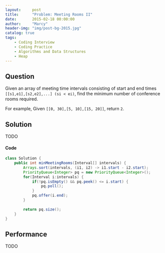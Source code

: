 ```yaml
---
layout:     post
title:      "Problem: Meeting Rooms II"
date:       2015-02-18 00:00:00
author:     "Marcy"
header-img: "img/post-bg-2015.jpg"
catalog: true
tags:
    - Coding Interview
    - Coding Practice
    - Algorithms and Data Structures
    - Heap
---
```


## Question

Given an array of meeting time intervals consisting of start and end times `[[s1,e1],[s2,e2],...] (si < ei)`, find the minimum number of conference rooms required.

For example,
Given `[[0, 30],[5, 10],[15, 20]]`,
return `2`.

## Solution
TODO

#### Code
```java
class Solution {
    public int minMeetingRooms(Interval[] intervals) {
        Arrays.sort(intervals, (i1, i2) -> i1.start - i2.start);
        PriorityQueue<Integer> pq = new PriorityQueue<Integer>();
        for(Interval i:intervals) {
            if(!pq.isEmpty() && pq.peek() <= i.start) {
                pq.poll();
            }
            pq.offer(i.end);
        }
        
        return pq.size();
    }
}
```

## Performance
TODO